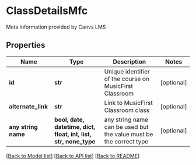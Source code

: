 # ClassDetailsMfc

Meta information provided by Canvs LMS

## Properties
Name | Type | Description | Notes
------------ | ------------- | ------------- | -------------
**id** | **str** | Unique identifier of the course on MusicFirst Classroom | [optional] 
**alternate_link** | **str** | Link to MusicFirst Classroom class | [optional] 
**any string name** | **bool, date, datetime, dict, float, int, list, str, none_type** | any string name can be used but the value must be the correct type | [optional]

[[Back to Model list]](../README.md#documentation-for-models) [[Back to API list]](../README.md#documentation-for-api-endpoints) [[Back to README]](../README.md)


